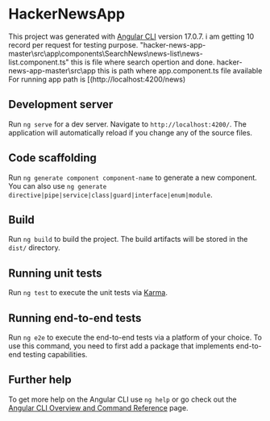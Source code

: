 # HackerNewsApp

This project was generated with [Angular CLI](https://github.com/angular/angular-cli) version 17.0.7. i am getting 10 record per request for testing purpose.
"hacker-news-app-master\src\app\components\SearchNews\news-list\news-list.component.ts"  this is file where search opertion and done.
hacker-news-app-master\src\app  this is path where app.component.ts file available    For running app path is [(http://localhost:4200/news)

## Development server

Run `ng serve` for a dev server. Navigate to `http://localhost:4200/`. The application will automatically reload if you change any of the source files.

## Code scaffolding

Run `ng generate component component-name` to generate a new component. You can also use `ng generate directive|pipe|service|class|guard|interface|enum|module`.

## Build

Run `ng build` to build the project. The build artifacts will be stored in the `dist/` directory.

## Running unit tests

Run `ng test` to execute the unit tests via [Karma](https://karma-runner.github.io).

## Running end-to-end tests

Run `ng e2e` to execute the end-to-end tests via a platform of your choice. To use this command, you need to first add a package that implements end-to-end testing capabilities.

## Further help

To get more help on the Angular CLI use `ng help` or go check out the [Angular CLI Overview and Command Reference](https://angular.io/cli) page.
